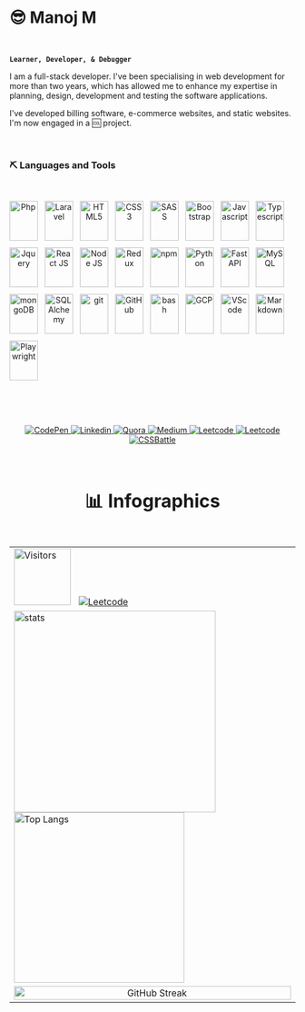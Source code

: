 # 😎 Manoj M

<br />

**`Learner, Developer, & Debugger `**

I am a full-stack developer. I've been specialising in web development for more than two years, which has allowed me to enhance my expertise in planning, design, development and testing the software applications.

I've developed billing software, e-commerce websites, and static websites.
I'm now engaged in a 🆒 project.

<br /> 

### ⛏️ Languages and Tools

<br />
<p align="center" style="gap: 12px; display: flex; flex-wrap: wrap; ">
<img  alt="Php" width="50px" height="70px"  src="https://cdn.jsdelivr.net/gh/devicons/devicon/icons/php/php-plain.svg" />
<img  alt="Laravel" width="50px" height="70px"  src="https://cdn.jsdelivr.net/gh/devicons/devicon/icons/laravel/laravel-plain.svg" /> 
<img  alt="HTML5" width="50px" height="70px"  src="https://cdn.jsdelivr.net/gh/devicons/devicon/icons/html5/html5-plain.svg" />
<img  alt="CSS3" width="50px" height="70px"  src="https://cdn.jsdelivr.net/gh/devicons/devicon/icons/css3/css3-plain.svg" />
<img  alt="SASS" width="50px" height="70px"  src="https://cdn.jsdelivr.net/gh/devicons/devicon/icons/sass/sass-original.svg" />
<img  alt="Bootstrap" width="50px" height="70px"  src="https://cdn.jsdelivr.net/gh/devicons/devicon/icons/bootstrap/bootstrap-plain.svg" />
<img  alt="Javascript" width="50px" height="70px"  src="https://cdn.jsdelivr.net/gh/devicons/devicon/icons/javascript/javascript-plain.svg" />
<img  alt="Typescript" width="50px" height="70px"  src="https://cdn.jsdelivr.net/gh/devicons/devicon/icons/typescript/typescript-plain.svg" />
<img  alt="Jquery" width="50px" height="70px"  src="https://cdn.jsdelivr.net/gh/devicons/devicon/icons/jquery/jquery-plain.svg" />
<img  alt="React JS" width="50px" height="70px"  src="https://cdn.jsdelivr.net/gh/devicons/devicon/icons/react/react-original.svg" />
<img  alt="Node JS" width="50px" height="70px"  src="https://cdn.jsdelivr.net/gh/devicons/devicon/icons/nodejs/nodejs-original.svg" />
<img  alt="Redux" width="50px" height="70px"  src="https://cdn.jsdelivr.net/gh/devicons/devicon/icons/redux/redux-original.svg" />
<img  alt="npm" width="50px" height="70px"  src="https://cdn.jsdelivr.net/gh/devicons/devicon/icons/npm/npm-original-wordmark.svg" />
<img  alt="Python" width="50px" height="70px"  src="https://cdn.jsdelivr.net/gh/devicons/devicon/icons/python/python-original.svg" />
<img  alt="FastAPI" width="50px" height="70px"  src="https://cdn.jsdelivr.net/gh/devicons/devicon/icons/fastapi/fastapi-plain.svg" />  
<img  alt="MySQL" width="50px" height="70px"  src="https://cdn.jsdelivr.net/gh/devicons/devicon/icons/mysql/mysql-plain.svg" />
<img  alt="mongoDB" width="50px" height="70px"  src="https://cdn.jsdelivr.net/gh/devicons/devicon/icons/mongodb/mongodb-original.svg" />
<img  alt="SQLAlchemy" width="50px" height="70px"  src="https://cdn.jsdelivr.net/gh/devicons/devicon/icons/sqlalchemy/sqlalchemy-original.svg" />
<img  alt="git" width="50px" height="70px"  src="https://cdn.jsdelivr.net/gh/devicons/devicon/icons/git/git-original.svg" />
<img  alt="GitHub" width="50px" height="70px"  src="https://cdn.jsdelivr.net/gh/devicons/devicon/icons/github/github-original.svg" />
<img  alt="bash" width="50px" height="70px"  src="https://cdn.jsdelivr.net/gh/devicons/devicon/icons/bash/bash-original.svg" />
<img  alt="GCP" width="50px" height="70px"  src="https://cdn.jsdelivr.net/gh/devicons/devicon/icons/googlecloud/googlecloud-original.svg" />
<img  alt="VScode" width="50px" height="70px"  src="https://cdn.jsdelivr.net/gh/devicons/devicon/icons/vscode/vscode-original.svg" />
<img  alt="Markdown" width="50px" height="70px" src="https://cdn.jsdelivr.net/gh/devicons/devicon/icons/markdown/markdown-original.svg" />  
 <img  alt="Playwright" width="50px" height="70px"  src="https://playwright.dev/img/playwright-logo.svg" />
<br />
<br />
</p>


<br />
<br />
<br />
 

<p align="center">
    <a href="https://codepen.io/manoj-m-01/"  target="_blank">
        <img alt="CodePen" src="https://img.shields.io/badge/CodePen%20-000.svg?&style=for-the-badge&logo=codepen&logoColor=white" />
    </a>
    <a href="https://www.linkedin.com/in/manoj-m-01/" target="_blank">
        <img alt="Linkedin" src="https://img.shields.io/badge/LinkedIn%20-%230077B5.svg?&style=for-the-badge&logo=LinkedIn&logoColor=white" />
    </a>
    <a href="https://www.quora.com/profile/Manoj-M-507"  target="_blank">
        <img alt="Quora" src="https://img.shields.io/badge/Quora%20-DC0D15.svg?&style=for-the-badge&logo=quora&logoColor=white" />
    </a>
    <a href="https://medium.com/@manoj-m/" target="_blank">
        <img alt="Medium" src="https://img.shields.io/badge/Medium%20-%23000000.svg?&style=for-the-badge&logo=Medium&logoColor=white" />
    </a>
    <a href="https://leetcode.com/manoj-m-01/" target="_blank">
        <img alt="Leetcode" src="https://img.shields.io/badge/leetcode%20-FFA400.svg?&style=for-the-badge&logo=leetcode&logoColor=000" />
    </a>
    <a href="https://stackoverflow.com/users/15142613/manoj-m?tab=profile" target="_blank">
        <img alt="Leetcode" src="https://img.shields.io/badge/Stack%20Overflow-F58025?style=for-the-badge&logo=Stack%20Overflow&logoColor=white" />
    </a>
    <a href="https://cssbattle.dev/player/manoj_m" target="_blank">
        <img alt="CSSBattle" src="https://cssbattle.dev/images/logo.svg" />
    </a>
     <!--<a href="https://monkeytype.com/profile/Manoj-M" target="_blank">
        <img width="130px" style="padding-right:10px;"  alt="Monkeytype" src="https://premium-storefronts.s3.amazonaws.com/storefronts/monkeytype/assets/logo.png" />
    </a>-->
</p>

<div align="left">
<table border="0" align="left" padding="30" >
    <thead>
    <tr>
        <td><h1 align="center">📊 Infographics<h1></td>
    </tr>
    </thead>
    <tbody>
        <tr>
            <td>
            <img alt="Visitors" src="https://visitor-badge.laobi.icu/badge?page_id=MANOJ-M-01.visitor-badge" width="100" style="margin-right: 10px"/>
             <a href="https://leetcode.com/manoj-m-01/">
              <img alt="Leetcode" src="https://img.shields.io/badge/dynamic/json?style=flat&labelColor=black&color=%23ffa116&label=Solved&query=solvedOverTotal&url=https%3A%2F%2Fleetcode-badge.vercel.app%2Fapi%2Fusers%2Fmanoj-m-01&logo=leetcode&logoColor=yellow" />
             </a>
            <!-- <img alt="GitHub stars" src="https://img.shields.io/github/stars/MANOJ-M-01/MANOJ-M-01?style=social"  style="margin-right: 5px"/> -->
            <!-- <a href="https://github.com/manoj-m-01?tab=repositories&sort=stargazers">
                <img alt="total stars" title="Total stars on GitHub" src="https://custom-icon-badges.demolab.com/github/stars/manoj-m-01?color=18F700FF&style=for-the-badge&labelColor=488207&logo=star"/>
            </a> -->
            </td>
        </tr>
        <tr>
            <td>
            <img alt="stats" src="https://github-readme-stats.vercel.app/api?username=MANOJ-M-01&count_private=true&show_icons=true&theme=dark" width="355" />
            <img alt="Top Langs" src="https://github-readme-stats.vercel.app/api/top-langs/?username=MANOJ-M-01&layout=compact&theme=dark" width="300" />
            </td>
        </tr>
        <tr>
            <td align="center">
            <img alt="GitHub Streak" src="https://github-readme-streak-stats.herokuapp.com/?user=MANOJ-M-01&&theme=dark" width="100%" style="margin-right: 5px"/>
            </td>
        </tr>
    </tbody>
</table>
</div>

